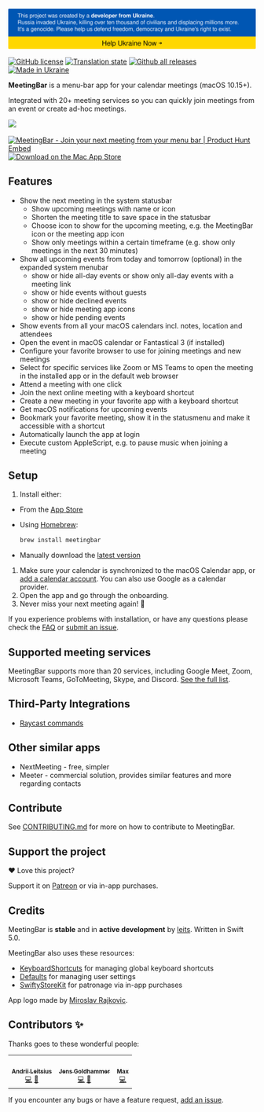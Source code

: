 [![Stand With Ukraine](https://raw.githubusercontent.com/vshymanskyy/StandWithUkraine/main/banner-direct-single.svg)](https://stand-with-ukraine.pp.ua)

[![GitHub license](https://img.shields.io/github/license/leits/MeetingBar.svg)](https://github.com/leits/MeetingBar/blob/master/LICENSE)
[![Translation state](https://hosted.weblate.org/widgets/meetingbar/-/app/svg-badge.svg)](https://hosted.weblate.org/engage/meetingbar/)
[![Github all releases](https://img.shields.io/github/downloads/leits/MeetingBar/total.svg)](https://GitHub.com/leits/MeetingBar/releases/)
[![Made in Ukraine](https://img.shields.io/badge/made_in-ukraine-ffd700.svg?labelColor=0057b7)](https://stand-with-ukraine.pp.ua)

**MeetingBar** is a menu-bar app for your calendar meetings (macOS 10.15+).

Integrated with 20+ meeting services so you can quickly join meetings from an event or create ad-hoc meetings.

<img src="https://github.com/leits/MeetingBar/blob/master/screenshot.png" width="700">

<a href="https://www.producthunt.com/posts/meetingbar?utm_source=badge-featured&utm_medium=badge&utm_souce=badge-meetingbar" target="_blank"><img src="https://api.producthunt.com/widgets/embed-image/v1/featured.svg?post_id=203807&theme=light" alt="MeetingBar - Join your next meeting from your menu bar | Product Hunt Embed" style="width: 250px; height: 54px;" width="250px" height="54px" /></a>
[![Download on the Mac App Store](mas_badge.png)](https://apps.apple.com/us/app/id1532419400)

## Features

* Show the next meeting in the system statusbar
  * Show upcoming meetings with name or icon
  * Shorten the meeting title to save space in the statusbar
  * Choose icon to show for the upcoming meeting, e.g. the MeetingBar icon or the meeting app icon
  * Show only meetings within a certain timeframe (e.g. show only meetings in the next 30 minutes)
* Show all upcoming events from today and tomorrow (optional) in the expanded system menubar
  * show or hide all-day events or show only all-day events with a meeting link
  * show or hide events without guests
  * show or hide declined events
  * show or hide meeting app icons
  * show or hide pending events
* Show events from all your macOS calendars incl. notes, location and attendees
* Open the event in macOS calendar or Fantastical 3 (if installed)
* Configure your favorite browser to use for joining meetings and new meetings
* Select for specific services like Zoom or MS Teams to open the meeting in the installed app or in the default web browser
* Attend a meeting with one click
* Join the next online meeting with a keyboard shortcut
* Create a new meeting in your favorite app with a keyboard shortcut
* Get macOS notifications for upcoming events
* Bookmark your favorite meeting, show it in the statusmenu and make it accessible with a shortcut
* Automatically launch the app at login
* Execute custom AppleScript, e.g. to pause music when joining a meeting

## Setup

1. Install either:

* From the [App Store](https://apps.apple.com/us/app/id1532419400)
* Using [Homebrew](https://brew.sh):

  ```bash
  brew install meetingbar
  ```

* Manually download the [latest version](https://github.com/leits/MeetingBar/releases/latest/download/MeetingBar.dmg)

1. Make sure your calendar is synchronized to the macOS Calendar app, or [add a calendar account](https://support.apple.com/guide/calendar/add-or-delete-calendar-accounts-icl4308d6701/mac). You can also use Google as a calendar provider.
2. Open the app and go through the onboarding.
3. Never miss your next meeting again! :tada:

If you experience problems with installation, or have any questions please check the [FAQ](../../wiki/FAQ) or [submit an issue](https://github.com/leits/MeetingBar/issues/new).

## Supported meeting services

MeetingBar supports more than 20 services, including Google Meet, Zoom, Microsoft Teams, GoToMeeting, Skype, and Discord. [See the full list](https://github.com/leits/MeetingBar/discussions/108).

## Third-Party Integrations

* [Raycast commands](https://github.com/raycast/script-commands/tree/master/commands#meetingbar)

## Other similar apps

* NextMeeting - free, simpler
* Meeter - commercial solution, provides similar features and more regarding contacts

## Contribute

See [CONTRIBUTING.md](CONTRIBUTING.md) for more on how to contribute to MeetingBar.

## Support the project

❤️ Love this project?

Support it on [Patreon](https://www.patreon.com/meetingbar) or via in-app purchases.

## Credits

MeetingBar is **stable** and in **active development** by [leits](https://github.com/leits). Written in Swift 5.0.

MeetingBar also uses these resources:

* [KeyboardShortcuts](https://github.com/sindresorhus/KeyboardShortcuts) for managing global keyboard shortcuts
* [Defaults](https://github.com/sindresorhus/Defaults) for managing user settings
* [SwiftyStoreKit](https://github.com/bizz84/SwiftyStoreKit) for patronage via in-app purchases

App logo made by [Miroslav Rajkovic](https://www.rajkovic.co/).

## Contributors ✨

Thanks goes to these wonderful people:

<!-- ALL-CONTRIBUTORS-LIST:START - Do not remove or modify this section -->

<!-- prettier-ignore-start -->

<!-- markdownlint-disable -->

<table>
  <tr>
    <td align="center"><a href="https://github.com/leits"><img src="https://avatars.githubusercontent.com/u/12017826?v=4?s=100" width="100px;" alt=""/><br /><sub><b>Andrii Leitsius</b></sub></a><br /><a href="https://github.com/leits/MeetingBar/commits?author=leits" title="Code">💻</a> <a href="#maintenance-leits" title="Maintenance">🚧</a></td>
    <td align="center"><a href="https://github.com/jgoldhammer"><img src="https://avatars.githubusercontent.com/u/3872101?v=4?s=100" width="100px;" alt=""/><br /><sub><b>Jens Goldhammer</b></sub></a><br /><a href="https://github.com/leits/MeetingBar/commits?author=jgoldhammer" title="Code">💻</a> <a href="#maintenance-jgoldhammer" title="Maintenance">🚧</a></td>
    <td align="center"><a href="https://github.com/0bmxa"><img src="https://avatars.githubusercontent.com/u/15385891?v=4?s=100" width="100px;" alt=""/><br /><sub><b>Max</b></sub></a><br /><a href="https://github.com/leits/MeetingBar/commits?author=0bmxa" title="Code">💻</a></td>
  </tr>
</table>

<!-- markdownlint-restore -->

<!-- prettier-ignore-end -->

<!-- ALL-CONTRIBUTORS-LIST:END -->

If you encounter any bugs or have a feature request, [add an issue](https://github.com/leits/MeetingBar/issues/new).

